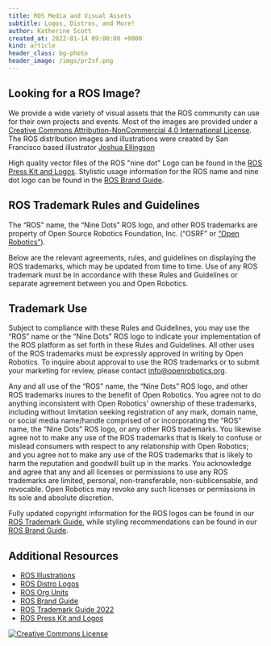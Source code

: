 ```yaml
---
title: ROS Media and Visual Assets
subtitle: Logos, Distros, and More!
author: Katherine Scott
created_at: 2022-01-14 09:00:00 +0000
kind: article
header_class: bg-photo
header_image: /imgs/pr2sf.png 
---
```


## Looking for a ROS Image?

We provide a wide variety of visual assets that the ROS community can use for their own projects and events. Most of the images are provided under a <a rel="license" href="http://creativecommons.org/licenses/by-nc/4.0/">Creative Commons Attribution-NonCommercial 4.0 International License</a>. The ROS distribution images and illustrations were created by San Francisco based illustrator [Joshua Ellingson](https://www.joshuaellingson.com/)


High quality vector files of the  ROS "nine dot" Logo can be found in the [ROS Press Kit and Logos](/imgs/ROSPressKit.zip). Stylistic usage information for the ROS name and nine dot logo can be found in the [ROS Brand Guide](/imgs/ROSBrandGuide.pdf).

## ROS Trademark Rules and Guidelines
The “ROS” name, the “Nine Dots” ROS logo, and other ROS trademarks are property of Open Source Robotics Foundation, Inc. (“OSRF” or [“Open Robotics”](http://www.openrobotics.org)).

Below are the relevant agreements, rules, and guidelines on displaying the ROS trademarks, which may be updated from time to time. Use of any ROS trademark must be in accordance with these Rules and Guidelines or separate agreement between you and Open Robotics.

## Trademark Use
Subject to compliance with these Rules and Guidelines, you may use the “ROS” name or the “Nine Dots” ROS logo to indicate your implementation of the ROS platform as set forth in these Rules and Guidelines. All other uses of the ROS trademarks must be expressly approved in writing by Open Robotics. To inquire about approval to use the ROS trademarks or to submit your marketing for review, please contact info@openrobotics.org.

Any and all use of the “ROS” name, the “Nine Dots” ROS logo, and other ROS trademarks inures to the benefit of Open Robotics. You agree not to do anything inconsistent with Open Robotics' ownership of these trademarks, including without limitation seeking registration of any mark, domain name, or social media name/handle comprised of or incorporating the “ROS” name, the “Nine Dots” ROS logo, or any other ROS trademarks. You likewise agree not to make any use of the ROS trademarks that is likely to confuse or mislead consumers with respect to any relationship with Open Robotics; and you agree not to make any use of the ROS trademarks that is likely to harm the reputation and goodwill built up in the marks. You acknowledge and agree that any and all licenses or permissions to use any ROS trademarks are limited, personal, non-transferable, non-sublicensable, and revocable. Open Robotics may revoke any such licenses or permissions in its sole and absolute discretion.

Fully updated copyright information for the ROS logos can be found in our [ROS Trademark Guide](/imgs/TrademarkRulesAndGuidelines2022.pdf), while styling recommendations can be found in our [ROS Brand Guide](/imgs/ROSBrandGuide.pdf).

## Additional Resources 

* [ROS Illustrations](https://www.flickr.com/photos/willowgarage/albums/72157624356302313)
* [ROS Distro Logos](https://github.com/ros-infrastructure/artwork/tree/master/distributions)
* [ROS Org Units](https://github.com/ros-infrastructure/artwork/tree/master/orgunits)
* [ROS Brand Guide](/imgs/ROSBrandGuide.pdf)
* [ROS Trademark Guide 2022](/imgs/TrademarkRulesAndGuidelines2022.pdf)
* [ROS Press Kit and Logos](/imgs/ROSPressKit.zip)

<a rel="license" href="http://creativecommons.org/licenses/by-nc/4.0/"><img alt="Creative Commons License" style="border-width:0" src="https://i.creativecommons.org/l/by-nc/4.0/88x31.png" /></a>


